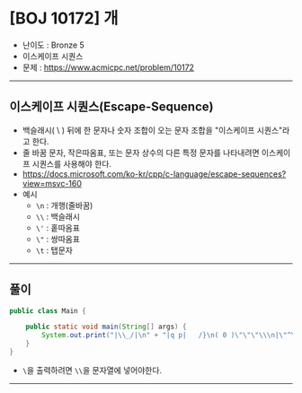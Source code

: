 # \[BOJ 10172\] 개

- 난이도 : Bronze 5
- 이스케이프 시퀀스
- 문제 : https://www.acmicpc.net/problem/10172

---

## 이스케이프 시퀀스(Escape-Sequence)
- 백슬래시( \ ) 뒤에 한 문자나 숫자 조합이 오는 문자 조합을 "이스케이프 시퀀스"라고 한다.
- 줄 바꿈 문자, 작은따옴표, 또는 문자 상수의 다른 특정 문자를 나타내려면 이스케이프 시퀀스를 사용해야 한다.
- https://docs.microsoft.com/ko-kr/cpp/c-language/escape-sequences?view=msvc-160
- 예시
  - `\n` : 개행(줄바꿈)
  - `\\` : 백슬래시
  - `\'` : 홑따옴표
  - `\"` : 쌍따옴표
  - `\t` : 탭문자

---

## 풀이
```java
public class Main {

    public static void main(String[] args) {
        System.out.print("|\\_/|\n" + "|q p|   /}\n( 0 )\"\"\"\\\n|\"^\"`    |\n||_/=\\\\__|");
    }
}
```
- `\`을 출력하려면 `\\`을 문자열에 넣어야한다.

---
